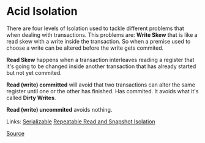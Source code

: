 # Acid Isolation

There are four levels of Isolation used to tackle different problems that when dealing with transactions. 
This problems are:
**Write Skew** that is like a read skew with a write inside the transaction. So when a premise used to choose a write can be altered before the write gets commited. 

**Read Skew** happens when a transaction interleaves reading a register that it's going to be changed inside another transaction that has already started but not yet commited.  

**Read (write) committed** will avoid that two transactions can alter the same register until one or the other has finished. Has commited. It avoids what it's called **Dirty Writes**.

**Read (write) uncommited** avoids nothing.

Links: 
[Serializable](serializable.md)
[Repeatable Read and Snapshot Isolation](repeatable-read_snapshot-isolation.md)


[Source](https://www.youtube.com/watch?v=5ZjhNTM8XU8)

[Author]: authors/martin_kleppman.md
